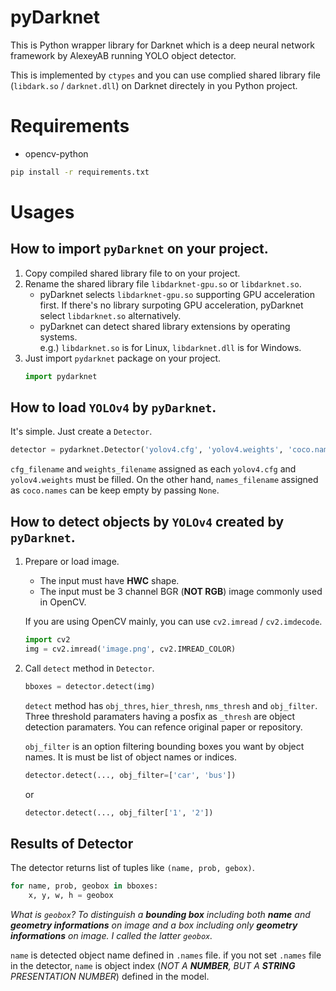 # pyDarknet
This is Python wrapper library for Darknet which is a deep neural network framework by AlexeyAB running YOLO object detector.

This is implemented by `ctypes` and you can use complied shared library file (`libdark.so` / `darknet.dll`) on Darknet directely in you Python project.

# Requirements
* opencv-python

```bash
pip install -r requirements.txt
```

# Usages
## How to import `pyDarknet` on your project.
1. Copy compiled shared library file to on your project.
2. Rename the shared library file `libdarknet-gpu.so` or `libdarknet.so`.
     * pyDarknet selects `libdarknet-gpu.so` supporting GPU acceleration first. If there's no library surpoting GPU acceleration, pyDarknet select `libdarknet.so` alternatively.  
    * pyDarknet can detect shared library extensions by operating systems.  
    e.g.) `libdarknet.so` is for Linux, `libdarknet.dll` is for Windows.
3. Just import `pydarknet` package on your project.
    ```python
    import pydarknet
    ```
## How to load `YOLOv4` by `pyDarknet`.
It's simple. Just create a `Detector`.
```python
detector = pydarknet.Detector('yolov4.cfg', 'yolov4.weights', 'coco.names')
```
`cfg_filename` and `weights_filename` assigned as each `yolov4.cfg` and `yolov4.weights` must be filled. On the other hand, `names_filename` assigned as `coco.names` can be keep empty by passing `None`.

## How to detect objects by `YOLOv4` created by `pyDarknet`.
1. Prepare or load image.  
    * The input must have **HWC** shape.  
    * The input must be 3 channel BGR (**NOT RGB**) image commonly used in OpenCV.  

    If you are using OpenCV mainly, you can use ```cv2.imread``` / ```cv2.imdecode```.  
    ```python
    import cv2
    img = cv2.imread('image.png', cv2.IMREAD_COLOR)
    ```  
2. Call `detect` method in `Detector`.  
    ```python
    bboxes = detector.detect(img)
    ```
    `detect` method has `obj_thres`, `hier_thresh`, `nms_thresh` and `obj_filter`.  
    Three threshold paramaters having a posfix as `_thresh` are object detection paramaters. You can refence original paper or repository.  

    `obj_filter` is an option filtering bounding boxes you want by object names. It is must be list of object names or indices.  
    ```python
    detector.detect(..., obj_filter=['car', 'bus'])
    ```
    or
    ```python
    detector.detect(..., obj_filter['1', '2'])
    ```

## Results of Detector
The detector returns list of tuples like `(name, prob, gebox)`.  
```python
for name, prob, geobox in bboxes:
    x, y, w, h = geobox
```
_What is `geobox`? To distinguish a **bounding box** including both **name** and **geometry informations** on image and a box including only **geometry informations** on image. I called the latter `geobox`._

`name` is detected object name defined in `.names` file. if you not set `.names` file in the detector, `name` is object index (_NOT A **NUMBER**, BUT A **STRING** PRESENTATION NUMBER_) defined in the model.